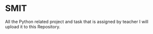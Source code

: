 # SMIT
All the Python related project and task that is assigned by teacher I will upload it to this Repository.
